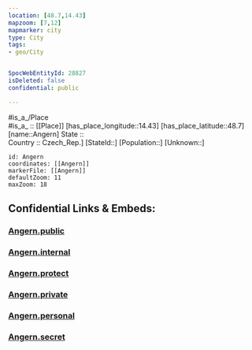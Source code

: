 ```yaml
---
location: [48.7,14.43] 
mapzoom: [7,12] 
mapmarker: city 
type: City
tags:
- geo/City


SpocWebEntityId: 28827
isDeleted: false
confidential: public

---
```

#is_a_/Place  
#is_a_ :: [[Place]] 
[has_place_longitude::14.43] 
[has_place_latitude::48.7] 
[name::Angern] 
State ::  
Country :: Czech_Rep.] 
[StateId::] 
[Population::] 
[Unknown::] 


```leaflet
id: Angern
coordinates: [[Angern]] 
markerFile: [[Angern]] 
defaultZoom: 11 
maxZoom: 18
```


## Confidential Links & Embeds: 

### [Angern.public](/_public/\Earth\Continent\Europe\Europe~Central\Czech_Republic\regions~Czech_Republic\Jihočeský\CityAngern.public.md) 

### [Angern.internal](/_internal/\Earth\Continent\Europe\Europe~Central\Czech_Republic\regions~Czech_Republic\Jihočeský\CityAngern.internal.md) 

### [Angern.protect](/_protect/\Earth\Continent\Europe\Europe~Central\Czech_Republic\regions~Czech_Republic\Jihočeský\CityAngern.protect.md) 

### [Angern.private](/_private/\Earth\Continent\Europe\Europe~Central\Czech_Republic\regions~Czech_Republic\Jihočeský\CityAngern.private.md) 

### [Angern.personal](/_personal/\Earth\Continent\Europe\Europe~Central\Czech_Republic\regions~Czech_Republic\Jihočeský\CityAngern.personal.md) 

### [Angern.secret](/_secret/\Earth\Continent\Europe\Europe~Central\Czech_Republic\regions~Czech_Republic\Jihočeský\CityAngern.secret.md)

